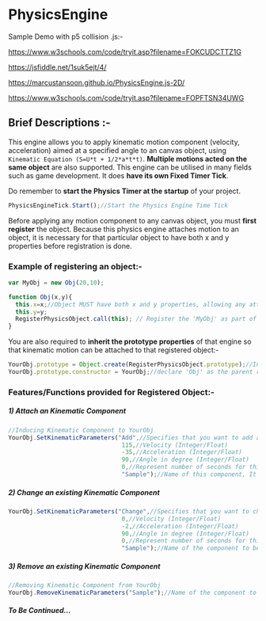 # PhysicsEngine
Sample Demo with p5 collision .js:-

https://www.w3schools.com/code/tryit.asp?filename=FOKCUDCTTZ1G

https://jsfiddle.net/1suk5ejt/4/

https://marcustansoon.github.io/PhysicsEngine.js-2D/



https://www.w3schools.com/code/tryit.asp?filename=FOPFTSN34UWG




## Brief Descriptions :-

This engine allows you to apply kinematic motion component (velocity, acceleration) aimed at a specified angle to an canvas object, using ```Kinematic Equation (S=U*t + 1/2*a*t*t)```. **Multiple motions acted on the same object** are also supported.
This engine can be utilised in many fields such as game development. It does **have its own Fixed Timer Tick**. 

Do remember to **start the Physics Timer at the startup** of your project.

```javascript
PhysicsEngineTick.Start();//Start the Physics Engine Time Tick
```

Before applying any motion component to any canvas object, you must **first register** the object.
Because this physics engine attaches motion to an object, it is necessary for that particular object to have both x and y properties before registration is done.

### Example of registering an object:-

```javascript
var MyObj = new Obj(20,10);

function Obj(x,y){
  this.x=x;//Object MUST have both x and y properties, allowing any attached kinematic motion to alter them
  this.y=y;
  RegisterPhysicsObject.call(this); // Register the 'MyObj' as part of the Physics Object
}
```

You are also required to **inherit the prototype properties** of that engine so that kinematic motion can be attached to that registered object:-

```javascript
YourObj.prototype = Object.create(RegisterPhysicsObject.prototype);//Inherit the Prototype properties of Physics Engine
YourObj.prototype.constructor = YourObj;//declare 'Obj' as the parent root which has the prototype functions of Physics Engine (eg SetKinematicParameters, RemoveKinematicParameters, etc)
```


### Features/Functions provided for Registered Object:-

##### 1) Attach an Kinematic Component
```javascript
//Inducing Kinematic Component to YourObj
YourObj.SetKinematicParameters("Add",//Specifies that you want to add a new component to an object (String)
                                115,//Velocity (Integer/Float)
                                -35,//Acceleration (Integer/Float)
                                90,//Angle in degree (Integer/Float)
                                0,//Represent number of seconds for this component to be removed, Put '0' which implies the component is permanent (Integer/Float)
                                "Sample");//Name of this component, It must be Unique. An Object cannot have more than one component attached with the same name!!! (String)                         
```


##### 2) Change an existing Kinematic Component
```javascript
YourObj.SetKinematicParameters("Change",//Specifies that you want to change a particular component attached to an Object (String)
                                0,//Velocity (Integer/Float)
                                -2,//Acceleration (Integer/Float)
                                90,//Angle in degree (Integer/Float)
                                0,//Represent number of seconds for this component to be removed, Put '0', which implies the component is permanent (Integer/Float)
                                "Sample");//Name of the component to be changed (String)    
```

##### 3) Remove an existing Kinematic Component

```javascript
//Removing Kinematic Component from YourObj
YourObj.RemoveKinematicParameters("Sample");//Name of the component to be removed

```



##### To Be Continued...
